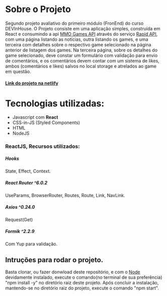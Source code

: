 # Sobre o Projeto

Segundo projeto avaliativo do primeiro módulo (FronEnd) do curso DEVInHouse. O Projeto consiste em uma aplicação simples, construída em React e consumindo a api [MMO Games API](https://rapidapi.com/digiwalls/api/mmo-games/) através do serviço [Rapid API](https://rapidapi.com/hub), com uma página listando as notícias, outra listando os games, e uma terceira com detalhes sobre o respectivo game selecionado na página anterior de listagem dos games. 
Na terceira página, sobre os detalhes do game selecionado,  deve constar um formulário com validação para envio de comentários, e os comentários devem contar com um  sistema de likes, ambos (comentários e likes) salvos no local storage e atrelados ao game em questão.

#### [Link do projeto na netlify](https://sleepy-sammet-4b6cba.netlify.app/)
# Tecnologias utilizadas:
* Javascript com **React**
* CSS-in-JS (Styled Components)
* HTML
* NodeJS
### ReactJS, Recursos utilizados:
##### Hooks
State, Effect, Context.
##### React Router ^6.0.2
UseParams, BrowserRouter, Routes, Route, Link, NavLink.
##### Axios ^0.24.0
Request(Get)
##### Formik ^2.2.9
Com Yup para validação.

## Intruções para rodar o projeto.
Basta clonar, ou fazer donwload deste repositório, e com o [Node](https://nodejs.org/en/) devidamente instalado, execute o comando(no terminal de sua preferência) "npm install -y" no diretório raiz deste projeto.
Após concluir a instalação, mantendo-se no diretório raiz do projeto, execute o comando "npm start".
